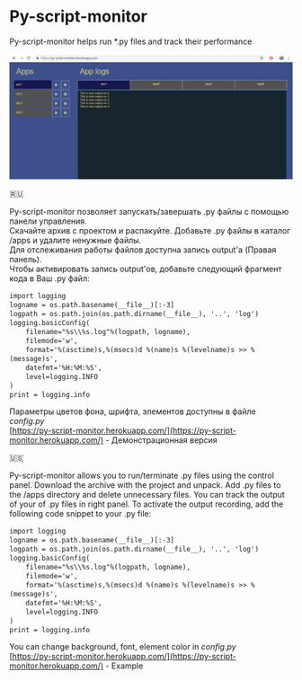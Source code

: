# Py-script-monitor
Py-script-monitor helps run \*.py files and track their performance

![alt text](https://github.com/russsik1/py-script-monitor/blob/master/example.png)

:ru:

Py-script-monitor позволяет запускать/завершать .py файлы с помощью панели управления.  
Скачайте архив с проектом и распакуйте. Добавьте .py файлы в каталог /apps и удалите ненужные файлы.  
Для отслеживания работы файлов доступна запись output'a (Правая панель).  
Чтобы активировать запись output'ов, добавьте следующий фрагмент кода в Ваш .py файл:
```
import logging
logname = os.path.basename(__file__)[:-3]
logpath = os.path.join(os.path.dirname(__file__), '..', 'log')
logging.basicConfig(
    filename="%s\\%s.log"%(logpath, logname),
    filemode='w',
    format='%(asctime)s,%(msecs)d %(name)s %(levelname)s >> %(message)s',
    datefmt='%H:%M:%S',
    level=logging.INFO
)
print = logging.info
```
Параметры цветов фона, шрифта, элементов доступны в файле *config.py*  
[https://py-script-monitor.herokuapp.com/](https://py-script-monitor.herokuapp.com/) - Демонстрационная версия

:us:

Py-script-monitor allows you to run/terminate .py files using the control panel.
Download the archive with the project and unpack. Add .py files to the /apps directory and delete unnecessary files.
You can track the output of your of .py files in right panel.
To activate the output recording, add the following code snippet to your .py file:
```
import logging
logname = os.path.basename(__file__)[:-3]
logpath = os.path.join(os.path.dirname(__file__), '..', 'log')
logging.basicConfig(
    filename="%s\\%s.log"%(logpath, logname),
    filemode='w',
    format='%(asctime)s,%(msecs)d %(name)s %(levelname)s >> %(message)s',
    datefmt='%H:%M:%S',
    level=logging.INFO
)
print = logging.info
```
You can change background, font, element color in *config.py*  
[https://py-script-monitor.herokuapp.com/](https://py-script-monitor.herokuapp.com/) - Example


